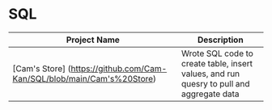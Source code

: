 # SQL

| Project Name  | Description   |
| ------------- | ------------- |
| [Cam's Store] (https://github.com/Cam-Kan/SQL/blob/main/Cam's%20Store)   | Wrote SQL code to create table, insert values, and run quesry to pull and aggregate data  | 
